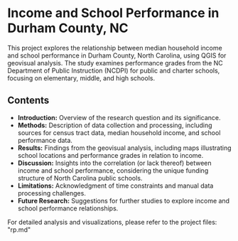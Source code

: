 # Income and School Performance in Durham County, NC

This project explores the relationship between median household income and school performance in Durham County, North Carolina, using QGIS for geovisual analysis. The study examines performance grades from the NC Department of Public Instruction (NCDPI) for public and charter schools, focusing on elementary, middle, and high schools.

## Contents

- **Introduction:** Overview of the research question and its significance.
- **Methods:** Description of data collection and processing, including sources for census tract data, median household income, and school performance data.
- **Results:** Findings from the geovisual analysis, including maps illustrating school locations and performance grades in relation to income.
- **Discussion:** Insights into the correlation (or lack thereof) between income and school performance, considering the unique funding structure of North Carolina public schools.
- **Limitations:** Acknowledgment of time constraints and manual data processing challenges.
- **Future Research:** Suggestions for further studies to explore income and school performance relationships.

For detailed analysis and visualizations, please refer to the project files:
"rp.md"



